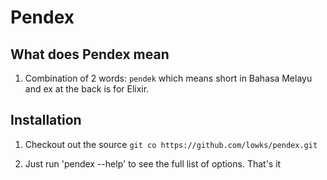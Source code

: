# Pendex

## What does Pendex mean

1. Combination of 2 words: `pendek` which means short in Bahasa Melayu and ex at the back is for Elixir.


## Installation

1. Checkout out the source `git co https://github.com/lowks/pendex.git`
 
1. Just run 'pendex --help' to see the full list of options. That's it